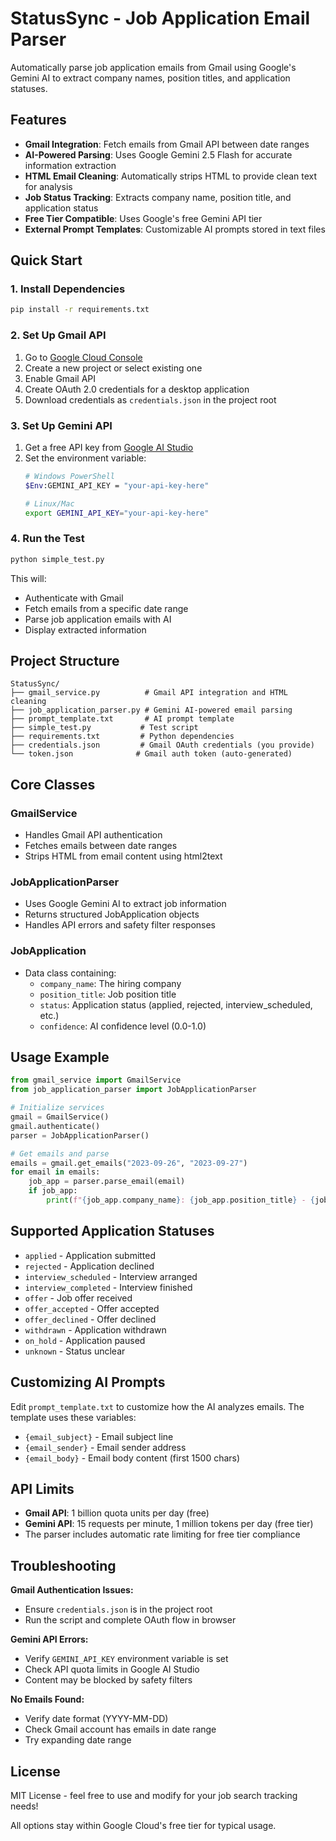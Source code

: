 # StatusSync - Job Application Email Parser

Automatically parse job application emails from Gmail using Google's Gemini AI to extract company names, position titles, and application statuses.

## Features

- **Gmail Integration**: Fetch emails from Gmail API between date ranges
- **AI-Powered Parsing**: Uses Google Gemini 2.5 Flash for accurate information extraction
- **HTML Email Cleaning**: Automatically strips HTML to provide clean text for analysis
- **Job Status Tracking**: Extracts company name, position title, and application status
- **Free Tier Compatible**: Uses Google's free Gemini API tier
- **External Prompt Templates**: Customizable AI prompts stored in text files

## Quick Start

### 1. Install Dependencies

```bash
pip install -r requirements.txt
```

### 2. Set Up Gmail API

1. Go to [Google Cloud Console](https://console.cloud.google.com/)
2. Create a new project or select existing one
3. Enable Gmail API
4. Create OAuth 2.0 credentials for a desktop application
5. Download credentials as `credentials.json` in the project root

### 3. Set Up Gemini API

1. Get a free API key from [Google AI Studio](https://makersuite.google.com/app/apikey)
2. Set the environment variable:
   ```bash
   # Windows PowerShell
   $Env:GEMINI_API_KEY = "your-api-key-here"
   
   # Linux/Mac
   export GEMINI_API_KEY="your-api-key-here"
   ```

### 4. Run the Test

```bash
python simple_test.py
```

This will:
- Authenticate with Gmail
- Fetch emails from a specific date range
- Parse job application emails with AI
- Display extracted information
## Project Structure

```
StatusSync/
├── gmail_service.py          # Gmail API integration and HTML cleaning
├── job_application_parser.py # Gemini AI-powered email parsing
├── prompt_template.txt       # AI prompt template
├── simple_test.py           # Test script
├── requirements.txt         # Python dependencies
├── credentials.json         # Gmail OAuth credentials (you provide)
└── token.json              # Gmail auth token (auto-generated)
```

## Core Classes

### GmailService
- Handles Gmail API authentication
- Fetches emails between date ranges
- Strips HTML from email content using html2text

### JobApplicationParser
- Uses Google Gemini AI to extract job information
- Returns structured JobApplication objects
- Handles API errors and safety filter responses

### JobApplication
- Data class containing:
  - `company_name`: The hiring company
  - `position_title`: Job position title  
  - `status`: Application status (applied, rejected, interview_scheduled, etc.)
  - `confidence`: AI confidence level (0.0-1.0)

## Usage Example

```python
from gmail_service import GmailService
from job_application_parser import JobApplicationParser

# Initialize services
gmail = GmailService()
gmail.authenticate()
parser = JobApplicationParser()

# Get emails and parse
emails = gmail.get_emails("2023-09-26", "2023-09-27")
for email in emails:
    job_app = parser.parse_email(email)
    if job_app:
        print(f"{job_app.company_name}: {job_app.position_title} - {job_app.status}")
```

## Supported Application Statuses

- `applied` - Application submitted
- `rejected` - Application declined
- `interview_scheduled` - Interview arranged
- `interview_completed` - Interview finished
- `offer` - Job offer received
- `offer_accepted` - Offer accepted
- `offer_declined` - Offer declined
- `withdrawn` - Application withdrawn
- `on_hold` - Application paused
- `unknown` - Status unclear

## Customizing AI Prompts

Edit `prompt_template.txt` to customize how the AI analyzes emails. The template uses these variables:
- `{email_subject}` - Email subject line
- `{email_sender}` - Email sender address
- `{email_body}` - Email body content (first 1500 chars)

## API Limits

- **Gmail API**: 1 billion quota units per day (free)
- **Gemini API**: 15 requests per minute, 1 million tokens per day (free tier)
- The parser includes automatic rate limiting for free tier compliance

## Troubleshooting

**Gmail Authentication Issues:**
- Ensure `credentials.json` is in the project root
- Run the script and complete OAuth flow in browser

**Gemini API Errors:**
- Verify `GEMINI_API_KEY` environment variable is set
- Check API quota limits in Google AI Studio
- Content may be blocked by safety filters

**No Emails Found:**
- Verify date format (YYYY-MM-DD)
- Check Gmail account has emails in date range
- Try expanding date range

## License

MIT License - feel free to use and modify for your job search tracking needs!

All options stay within Google Cloud's free tier for typical usage.
